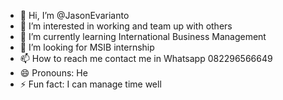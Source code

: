 - 👋 Hi, I’m @JasonEvarianto
- 👀 I’m interested in working and team up with others
- 🌱 I’m currently learning International Business Management
- 💞️ I’m looking for MSIB internship
- 📫 How to reach me contact me in Whatsapp 082296566649
- 😄 Pronouns: He
- ⚡ Fun fact: I can manage time well  

<!---
JasonEvarianto/JasonEvarianto is a ✨ special ✨ repository because its `README.md` (this file) appears on your GitHub profile.
You can click the Preview link to take a look at your changes.
--->
